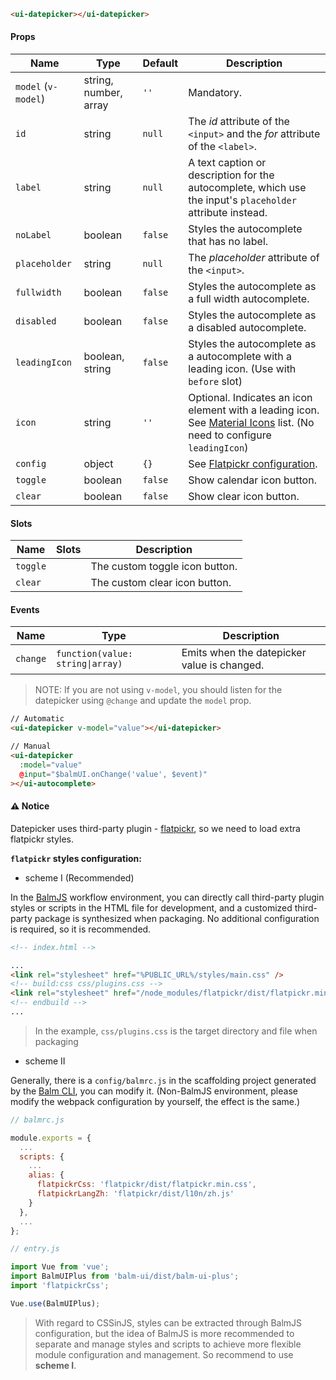 ```html
<ui-datepicker></ui-datepicker>
```

#### Props

| Name                | Type                  | Default | Description                                                                                                                        |
| ------------------- | --------------------- | ------- | ---------------------------------------------------------------------------------------------------------------------------------- |
| `model` (`v-model`) | string, number, array | `''`    | Mandatory.                                                                                                                         |
| `id`                | string                | `null`  | The _id_ attribute of the `<input>` and the _for_ attribute of the `<label>`.                                                      |
| `label`             | string                | `null`  | A text caption or description for the autocomplete, which use the input's `placeholder` attribute instead.                         |
| `noLabel`           | boolean               | `false` | Styles the autocomplete that has no label.                                                                                         |
| `placeholder`       | string                | `null`  | The _placeholder_ attribute of the `<input>`.                                                                                      |
| `fullwidth`         | boolean               | `false` | Styles the autocomplete as a full width autocomplete.                                                                              |
| `disabled`          | boolean               | `false` | Styles the autocomplete as a disabled autocomplete.                                                                                |
| `leadingIcon`       | boolean, string       | `false` | Styles the autocomplete as a autocomplete with a leading icon. (Use with `before` slot)                                            |
| `icon`              | string                | `''`    | Optional. Indicates an icon element with a leading icon. See [Material Icons](/#/icons) list. (No need to configure `leadingIcon`) |
| `config`            | object                | `{}`    | See [Flatpickr configuration](https://flatpickr.js.org/options/).                                                                  |
| `toggle`            | boolean               | `false` | Show calendar icon button.                                                                                                         |
| `clear`             | boolean               | `false` | Show clear icon button.                                                                                                            |

#### Slots

| Name     | Slots | Description                    |
| -------- | ----- | ------------------------------ |
| `toggle` |       | The custom toggle icon button. |
| `clear`  |       | The custom clear icon button.  |

#### Events

| Name     | Type                             | Description                                 |
| -------- | -------------------------------- | ------------------------------------------- |
| `change` | `function(value: string\|array)` | Emits when the datepicker value is changed. |

> NOTE: If you are not using `v-model`, you should listen for the datepicker using `@change` and update the `model` prop.

```html
// Automatic
<ui-datepicker v-model="value"></ui-datepicker>

// Manual
<ui-datepicker
  :model="value"
  @input="$balmUI.onChange('value', $event)"
></ui-autocomplete>
```

#### ⚠️ Notice

Datepicker uses third-party plugin - [flatpickr](https://flatpickr.js.org/), so we need to load extra flatpickr styles.

**`flatpickr` styles configuration:**

- scheme I (Recommended)

In the [BalmJS](https://balmjs.com/) workflow environment, you can directly call third-party plugin styles or scripts in the HTML file for development, and a customized third-party package is synthesized when packaging. No additional configuration is required, so it is recommended.

```html
<!-- index.html -->

...
<link rel="stylesheet" href="%PUBLIC_URL%/styles/main.css" />
<!-- build:css css/plugins.css -->
<link rel="stylesheet" href="/node_modules/flatpickr/dist/flatpickr.min.css" />
<!-- endbuild -->
...
```

> In the example, `css/plugins.css` is the target directory and file when packaging

- scheme II

Generally, there is a `config/balmrc.js` in the scaffolding project generated by the [Balm CLI](https://github.com/balmjs/balm-cli), you can modify it. (Non-BalmJS environment, please modify the webpack configuration by yourself, the effect is the same.)

```js
// balmrc.js

module.exports = {
  ...
  scripts: {
    ...
    alias: {
      flatpickrCss: 'flatpickr/dist/flatpickr.min.css',
      flatpickrLangZh: 'flatpickr/dist/l10n/zh.js'
    }
  },
  ...
};
```

```js
// entry.js

import Vue from 'vue';
import BalmUIPlus from 'balm-ui/dist/balm-ui-plus';
import 'flatpickrCss';

Vue.use(BalmUIPlus);
```

> With regard to CSSinJS, styles can be extracted through BalmJS configuration, but the idea of BalmJS is more recommended to separate and manage styles and scripts to achieve more flexible module configuration and management. So recommend to use **scheme I**.
